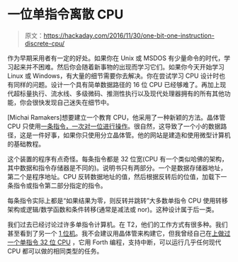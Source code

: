 # 一位单指令离散 CPU

> 原文：<https://hackaday.com/2016/11/30/one-bit-one-instruction-discrete-cpu/>

作为早期采用者有一定的好处。如果你在 Unix 或 MSDOS 有少量命令的时代，学习起来并不困难。然后你会随着新事物的出现而学习它们。如果你今天开始学习 Linux 或 Windows，有大量的细节需要你去解决。你在尝试学习 CPU 设计时也有同样的问题。设计一个具有简单数据路径的 16 位 CPU 已经够难了。再加上现代超标量执行、流水线、多级微码、推测性执行以及现代处理器拥有的所有其他功能，你会很快发现自己迷失在细节中。

[Michai Ramakers]想要建立一个教育 CPU，他采用了一种新颖的方法。晶体管 CPU 只使用[一条指令，一次对一位进行操作](http://qibec.org/q/index.html)。很自然，这导致了一个小的数据路径，这是一件好事，如果你只使用分立晶体管。他的网站是建造和使用微型计算机的基础教程。

这个装置的程序有点奇怪。每条指令都是 32 位宽(CPU 有一个类似哈佛的架构，其中数据和指令存储器是不同的)。说明书只有两部分。一个是数据存储器地址，第二个是程序地址。CPU 反转数据地址的值，然后根据反转后的位值，加载下一条指令或指令第二部分指定的指令。

每条指令实际上都是“如果结果为零，则反转并跳转”大多数单指令 CPU 使用转移架构或逻辑/数学函数和条件转移(通常是减法或 nor)。这种设计属于后一类。

我们过去已经讨论过许多单指令计算机。在 T2，他们的工作方式有很多种。我们甚至看到了另一个 [1 位机](https://hackaday.com/2012/03/01/a-one-bit-processor/)。我不会建议用晶体管来构建它，但我曾经自己在[上做过一个单指令 32 位 CPU](https://hackaday.com/2015/07/31/build-your-own-cpu-thats-the-easy-part/) ，它用 Forth 编程，支持中断，可以运行几乎任何现代 CPU 都可以做的相同类型的任务。